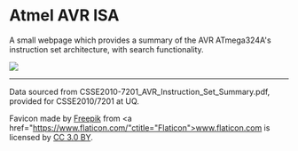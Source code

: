 # Atmel AVR ISA 

A small webpage which provides a summary of the AVR ATmega324A's 
instruction set architecture, with search functionality.

![](https://i.imgur.com/wUV0dvt.png)

------------

Data sourced from CSSE2010-7201_AVR_Instruction_Set_Summary.pdf, provided for 
CSSE2010/7201 at UQ.

Favicon made by <a href="https://www.freepik.com/" title="Freepik">Freepik</a> from <a href="https://www.flaticon.com/"ctitle="Flaticon">www.flaticon.com</a> is licensed by <a href="http://creativecommons.org/licenses/by/3.0/" 			    title="Creative Commons BY 3.0" target="_blank">CC 3.0 BY</a>.